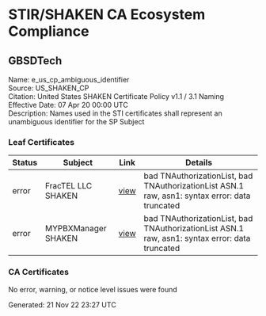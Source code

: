 # STIR/SHAKEN CA Ecosystem Compliance

## GBSDTech

Name: e_us_cp_ambiguous_identifier\
Source: US_SHAKEN_CP\
Citation: United States SHAKEN Certificate Policy v1.1 / 3.1 Naming\
Effective Date: 07 Apr 20 00:00 UTC\
Description: Names used in the STI certificates shall represent an unambiguous identifier for the SP Subject

### Leaf Certificates

| Status | Subject | Link | Details |
|--------|---------|------|---------|
| error | FracTEL LLC SHAKEN | [view](../../CERTS/81188428a77465a01dbc3a49509aa0486510c109472f8af6e5cb1887a682040e/README.md) | bad TNAuthorizationList, bad TNAuthorizationList ASN.1 raw, asn1: syntax error: data truncated |
| error | MYPBXManager SHAKEN | [view](../../CERTS/0c7bf2cc1741b8036003876afadd109dfd5a6b0fb7af3662ae4d02e3340ad9ce/README.md) | bad TNAuthorizationList, bad TNAuthorizationList ASN.1 raw, asn1: syntax error: data truncated |

### CA Certificates

No error, warning, or notice level issues were found


Generated: 21 Nov 22 23:27 UTC